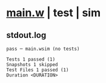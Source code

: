 # [main.w](../../../../../../../examples/tests/doc_examples/valid/02-getting-started.md_example_1/main.w) | test | sim

## stdout.log
```log
pass ─ main.wsim (no tests)

Tests 1 passed (1)
Snapshots 1 skipped
Test Files 1 passed (1)
Duration <DURATION>
```

